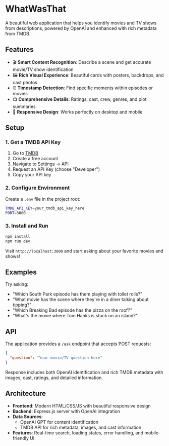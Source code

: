 # WhatWasThat

A beautiful web application that helps you identify movies and TV shows from descriptions, powered by OpenAI and enhanced with rich metadata from TMDB.

## Features

- 🎬 **Smart Content Recognition**: Describe a scene and get accurate movie/TV show identification
- 🖼️ **Rich Visual Experience**: Beautiful cards with posters, backdrops, and cast photos
- ⏰ **Timestamp Detection**: Find specific moments within episodes or movies
- 📺 **Comprehensive Details**: Ratings, cast, crew, genres, and plot summaries
- 📱 **Responsive Design**: Works perfectly on desktop and mobile

## Setup

### 1. Get a TMDB API Key

1. Go to [TMDB](https://www.themoviedb.org/)
2. Create a free account
3. Navigate to Settings → API
4. Request an API Key (choose "Developer")
5. Copy your API key

### 2. Configure Environment

Create a `.env` file in the project root:

```bash
TMDB_API_KEY=your_tmdb_api_key_here
PORT=3000
```

### 3. Install and Run

```bash
npm install
npm run dev
```

Visit `http://localhost:3000` and start asking about your favorite movies and shows!

## Examples

Try asking:
- "Which South Park episode has them playing with toilet rolls?"
- "What movie has the scene where they're in a diner talking about tipping?"
- "Which Breaking Bad episode has the pizza on the roof?"
- "What's the movie where Tom Hanks is stuck on an island?"

## API

The application provides a `/ask` endpoint that accepts POST requests:

```json
{
  "question": "Your movie/TV question here"
}
```

Response includes both OpenAI identification and rich TMDB metadata with images, cast, ratings, and detailed information.

## Architecture

- **Frontend**: Modern HTML/CSS/JS with beautiful responsive design
- **Backend**: Express.js server with OpenAI integration
- **Data Sources**: 
  - OpenAI GPT for content identification
  - TMDB API for rich metadata, images, and cast information
- **Features**: Real-time search, loading states, error handling, and mobile-friendly UI
